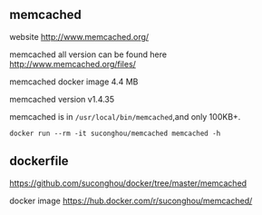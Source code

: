 ## memcached

website http://www.memcached.org/

memcached all version can be found here http://www.memcached.org/files/

memcached docker image 4.4 MB

memcached version v1.4.35

memcached is in `/usr/local/bin/memcached`,and only 100KB+.



```
docker run --rm -it suconghou/memcached memcached -h
```

## dockerfile

https://github.com/suconghou/docker/tree/master/memcached


docker image  https://hub.docker.com/r/suconghou/memcached/
